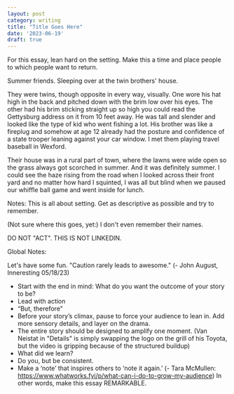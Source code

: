 ```yaml
---
layout: post
category: writing
title: "Title Goes Here"
date: '2023-06-19'
draft: true
---
```



For this essay, lean hard on the setting. Make this a time and place people to which people want to return.

Summer friends. Sleeping over at the twin brothers' house. 

They were twins, though opposite in every way, visually. One wore his hat high in the back and pitched down with the brim low over his eyes. The other had his brim sticking straight up so high you could read the Gettysburg address on it from 10 feet away. He was tall and slender and looked like the type of kid who went fishing a lot. His brother was like a fireplug and somehow at age 12 already had the posture and confidence of a state trooper leaning against your car window. I met them playing travel baseball in Wexford. 

Their house was in a rural part of town, where the lawns were wide open so the grass always got scorched in summer. And it was definitely summer. I could see the haze rising from the road when I looked across their front yard and no matter how hard I squinted, I was all but blind when we paused our whiffle ball game and went inside for lunch. 

Notes: This is all about setting. Get as descriptive as possible and try to remember.

(Not sure where this goes, yet:) I don't even remember their names.

DO NOT "ACT". THIS IS NOT LINKEDIN.

Global Notes:

Let's have some fun. "Caution rarely leads to awesome." (- John August, Inneresting 05/18/23)

- Start with the end in mind: What do you want the outcome of your story to be?
- Lead with action
- “But, therefore”
- Before your story’s climax, pause to force your audience to lean in. Add more sensory details, and layer on the drama.
- The entire story should be designed to amplify one moment. (Van Neistat in "Details" is simply swapping the logo on the grill of his Toyota, but the video is gripping because of the structured buildup)
- What did we learn?
- Do you, but be consistent.
- Make a ‘note’ that inspires others to ‘note it again.’ (- Tara McMullen: https://www.whatworks.fyi/p/what-can-i-do-to-grow-my-audience) In other words, make this essay REMARKABLE.
